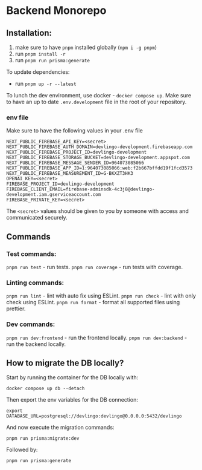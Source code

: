# Backend Monorepo

## Installation:

1. make sure to have `pnpm` installed globally (`npm i -g pnpm`)
2. run `pnpm install -r`
3. run `pnpm run prisma:generate`

To update dependencies:

-   run `pnpm up -r --latest`

To lunch the dev environment, use docker - `docker compose up`.
Make sure to have an up to date `.env.development` file in the root of your repository.

### env file

Make sure to have the following values in your .env file

```dotenv
NEXT_PUBLIC_FIREBASE_API_KEY=<secret>
NEXT_PUBLIC_FIREBASE_AUTH_DOMAIN=devlingo-development.firebaseapp.com
NEXT_PUBLIC_FIREBASE_PROJECT_ID=devlingo-development
NEXT_PUBLIC_FIREBASE_STORAGE_BUCKET=devlingo-development.appspot.com
NEXT_PUBLIC_FIREBASE_MESSAGE_SENDER_ID=964073085066
NEXT_PUBLIC_FIREBASE_APP_ID=1:964073085066:web:f2b667bffdd19f1fcd3573
NEXT_PUBLIC_FIREBASE_MEASUREMENT_ID=G-BKXZT3HK3
OPENAI_KEY=<secret>
FIREBASE_PROJECT_ID=devlingo-development
FIREBASE_CLIENT_EMAIL=firebase-adminsdk-4c3j8@devlingo-development.iam.gserviceaccount.com
FIREBASE_PRIVATE_KEY=<secret>
```

The `<secret>` values should be given to you by someone with access and communicated securely.

## Commands

### Test commands:

`pnpm run test` - run tests.
`pnpm run coverage` - run tests with coverage.

### Linting commands:

`pnpm run lint` - lint with auto fix using ESLint.
`pnpm run check` - lint with only check using ESLint.
`pnpm run format` - format all supported files using prettier.

### Dev commands:

`pnpm run dev:frontend` - run the frontend locally.
`pnpm run dev:backend` - run the backend locally.

## How to migrate the DB locally?

Start by running the container for the DB locally with:

```shell
docker compose up db --detach
```

Then export the env variables for the DB connection:

```shell
export DATABASE_URL=postgresql://devlingo:devlingo@0.0.0.0:5432/devlingo
```

And now execute the migration commands:

```shell
pnpm run prisma:migrate:dev
```

Followed by:

```shell
pnpm run prisma:generate
```
